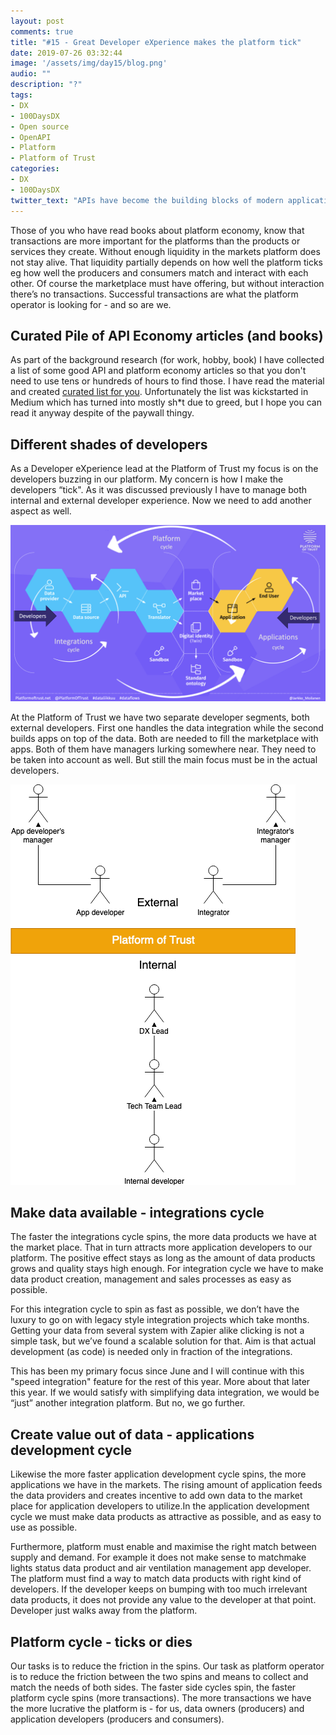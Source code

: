 ```yaml
---
layout: post
comments: true
title: "#15 - Great Developer eXperience makes the platform tick"
date: 2019-07-26 03:32:44
image: '/assets/img/day15/blog.png'
audio: ""
description: "?"
tags:
- DX 
- 100DaysDX
- Open source
- OpenAPI
- Platform
- Platform of Trust
categories: 
- DX
- 100DaysDX
twitter_text: "APIs have become the building blocks of modern application development."
---
```


Those of you who have read books about platform economy, know that transactions are more important for the platforms than the products or services they create. Without enough liquidity in the markets platform does not stay alive. That liquidity partially depends on how well the platform ticks eg how well the producers and consumers match and interact with each other. Of course the marketplace must have offering, but without interaction there’s no transactions. Successful transactions are what the platform operator is looking for - and so are we. 

## Curated Pile of API Economy articles (and books)

As part of the background research (for work, hobby, book) I have collected a list of some good API and platform economy articles so that you don't need to use tens or hundreds of hours to find those. I have read the material and created [curated list for you](https://medium.com/api-economy-hacklab/api-economy-articles-1322ec5b8ca?). Unfortunately the list was kickstarted in Medium which has turned into mostly sh*t due to greed, but I hope you can read it anyway despite of the paywall thingy.  

## Different shades of developers

As a Developer eXperience lead at the Platform of Trust my focus is on the developers buzzing in our platform. My concern is how I make the developers “tick". As it was discussed previously I have to manage both internal and external developer experience. Now we need to add another aspect as well. 

<img itemprop="image" src="/assets/img/day15/pot.png" alt="{{site.name}}">

At the Platform of Trust we have two separate developer segments, both external developers. First one handles the data integration while the second builds apps on top of the data. Both are needed to fill the marketplace with apps. Both of them have managers lurking somewhere near. They need to be taken into account as well. But still the main focus must be in the actual developers. 

<img itemprop="image" src="/assets/img/day15/developers.png" alt="{{site.name}}">


## Make data available - integrations cycle

The faster the integrations cycle spins, the more data products we have at the market place. That in turn attracts more application developers to our platform. The positive effect stays as long as the amount of data products grows and quality stays high enough. For integration cycle we have to make data product creation, management and sales processes as easy as possible. 

For this integration cycle to spin as fast as possible, we don’t have the luxury to go on with legacy style integration projects which take months. Getting your data from several system with Zapier alike clicking is not a simple task, but we’ve found a scalable solution for that. Aim is that actual development (as code) is needed only in fraction of the integrations. 

This has been my primary focus since June and I will continue with this "speed integration" feature for the rest of this year. More about that later this year. If we would satisfy with simplifying data integration, we would be “just” another integration platform. But no, we go further. 

## Create value out of data - applications development cycle

Likewise the more faster application development cycle spins, the more applications we have in the markets. The rising amount of application feeds the data providers and creates incentive to add own data to the market place for application developers to utilize.In the application development cycle we must make data products as attractive as possible, and as easy to use as possible. 

Furthermore, platform must enable and maximise the right match between supply and demand. For example it does not make sense to matchmake lights status data product and air ventilation management app developer. The platform must find a way to match data products with right kind of developers. If the developer keeps on bumping with too much irrelevant data products, it does not provide any value to the developer at that point. Developer just walks away from the platform. 

## Platform cycle - ticks or dies

Our tasks is to reduce the friction in the spins. Our task as platform operator is to reduce the friction between the two spins and means to collect and match the needs of both sides. The faster side cycles spin, the faster platform cycle spins (more transactions). The more transactions we have the more lucrative the platform is - for us, data owners (producers) and application developers (producers and consumers).  
